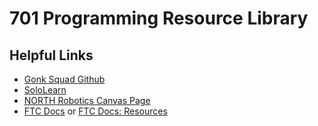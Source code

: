 # 701 Programming Resource Library
## Helpful Links
- [Gonk Squad Github](https://github.com/gonksquad)
- [SoloLearn](https://www.sololearn.com/en/)
- [NORTH Robotics Canvas Page](https://nksd.instructure.com/courses/9341)
- [FTC Docs](https://ftc-docs.firstinspires.org/en/latest/) or [FTC Docs: Resources](https://ftc-docs.firstinspires.org/en/latest/programming_resources/index.html)
